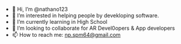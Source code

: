 - 👋 Hi, I’m @nathano123
- 👀 I’m interested in helping people by devekloping software.
- 🌱 I’m currently learning in High School
- 💞️ I’m looking to collaborate for AR Devel0opers & App developers
- 📫 How to reach me: np.spm64@gmail.com

<!---
nathano123/nathano123 is a ✨ special ✨ repository because its `README.md` (this file) appears on your GitHub profile.
You can click the Preview link to take a look at your changes.
--->
